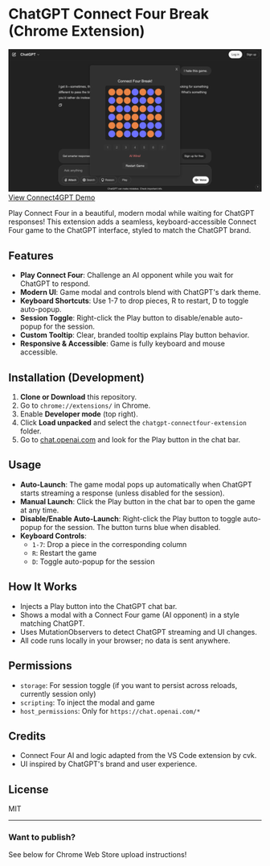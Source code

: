 # ChatGPT Connect Four Break (Chrome Extension)


[![Connect Four Demo](4C_Thumbnail.jpg)](https://www.youtube.com/watch?v=sGJ0lAW8Q54)
[View Connect4GPT Demo](https://www.youtube.com/watch?v=sGJ0lAW8Q54)

Play Connect Four in a beautiful, modern modal while waiting for ChatGPT responses! This extension adds a seamless, keyboard-accessible Connect Four game to the ChatGPT interface, styled to match the ChatGPT brand.

## Features
- **Play Connect Four**: Challenge an AI opponent while you wait for ChatGPT to respond.
- **Modern UI**: Game modal and controls blend with ChatGPT's dark theme.
- **Keyboard Shortcuts**: Use 1-7 to drop pieces, R to restart, D to toggle auto-popup.
- **Session Toggle**: Right-click the Play button to disable/enable auto-popup for the session.
- **Custom Tooltip**: Clear, branded tooltip explains Play button behavior.
- **Responsive & Accessible**: Game is fully keyboard and mouse accessible.

## Installation (Development)
1. **Clone or Download** this repository.
2. Go to `chrome://extensions/` in Chrome.
3. Enable **Developer mode** (top right).
4. Click **Load unpacked** and select the `chatgpt-connectfour-extension` folder.
5. Go to [chat.openai.com](https://chat.openai.com/) and look for the Play button in the chat bar.

## Usage
- **Auto-Launch**: The game modal pops up automatically when ChatGPT starts streaming a response (unless disabled for the session).
- **Manual Launch**: Click the Play button in the chat bar to open the game at any time.
- **Disable/Enable Auto-Launch**: Right-click the Play button to toggle auto-popup for the session. The button turns blue when disabled.
- **Keyboard Controls**:
  - `1-7`: Drop a piece in the corresponding column
  - `R`: Restart the game
  - `D`: Toggle auto-popup for the session

## How It Works
- Injects a Play button into the ChatGPT chat bar.
- Shows a modal with a Connect Four game (AI opponent) in a style matching ChatGPT.
- Uses MutationObservers to detect ChatGPT streaming and UI changes.
- All code runs locally in your browser; no data is sent anywhere.

## Permissions
- `storage`: For session toggle (if you want to persist across reloads, currently session only)
- `scripting`: To inject the modal and game
- `host_permissions`: Only for `https://chat.openai.com/*`

## Credits
- Connect Four AI and logic adapted from the VS Code extension by cvk.
- UI inspired by ChatGPT's brand and user experience.

## License
MIT

---

### Want to publish?
See below for Chrome Web Store upload instructions!
